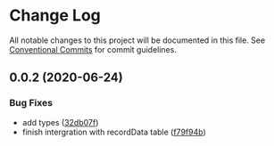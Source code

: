 # Change Log

All notable changes to this project will be documented in this file.
See [Conventional Commits](https://conventionalcommits.org) for commit guidelines.

## 0.0.2 (2020-06-24)


### Bug Fixes

* add types ([32db07f](https://github.com/ChaoLiangSuper/LightHouse-JS/commit/32db07f64861ce3d5d242bdf95077276026750ed))
* finish intergration with recordData table ([f79f94b](https://github.com/ChaoLiangSuper/LightHouse-JS/commit/f79f94bcf7741c83760d66e4c35853044d1535c0))

